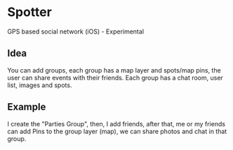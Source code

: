 Spotter
=======

GPS based social network (iOS) - Experimental

## Idea
You can add groups, each group has a map layer and spots/map pins, the user can share events with their friends. Each group has a chat room, user list, images and spots.

## Example
I create the "Parties Group", then, I add friends, after that, me or my friends can add Pins to the group layer (map), we can share photos and chat in that group.